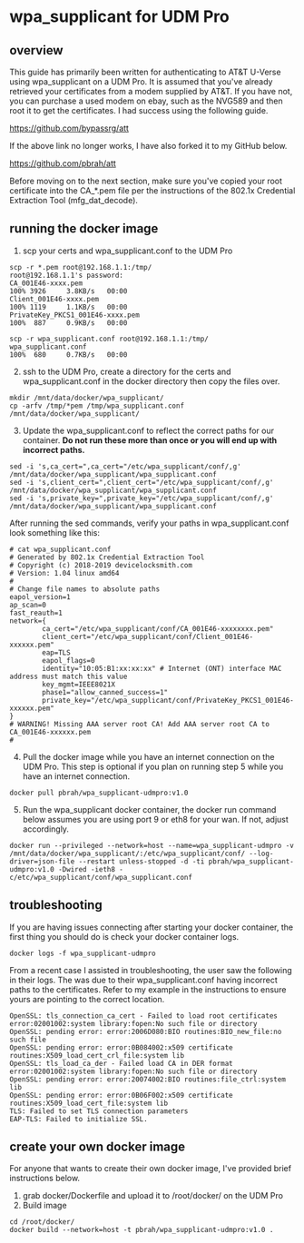 # wpa_supplicant for UDM Pro
## overview
This guide has primarily been written for authenticating to AT&T U-Verse using wpa_supplicant on a UDM Pro.  It is assumed that you've already retrieved your certificates from a modem supplied by AT&T.  If you have not, you can purchase a used modem on ebay, such as the NVG589 and then root it to get the certificates.  I had success using the following guide.


https://github.com/bypassrg/att


If the above link no longer works, I have also forked it to my GitHub below.

https://github.com/pbrah/att

Before moving on to the next section, make sure you've copied your root certificate into the CA_*.pem file per the instructions of the 802.1x Credential Extraction Tool (mfg_dat_decode).

## running the docker image
1.  scp your certs and wpa_supplicant.conf to the UDM Pro

```
scp -r *.pem root@192.168.1.1:/tmp/
root@192.168.1.1's password:
CA_001E46-xxxx.pem                                                          100% 3926     3.8KB/s   00:00
Client_001E46-xxxx.pem                                                      100% 1119     1.1KB/s   00:00
PrivateKey_PKCS1_001E46-xxxx.pem                                            100%  887     0.9KB/s   00:00

scp -r wpa_supplicant.conf root@192.168.1.1:/tmp/
wpa_supplicant.conf                                                         100%  680     0.7KB/s   00:00
```

2. ssh to the UDM Pro, create a directory for the certs and wpa_supplicant.conf in the docker directory then copy the files over.

```
mkdir /mnt/data/docker/wpa_supplicant/
cp -arfv /tmp/*pem /tmp/wpa_supplicant.conf /mnt/data/docker/wpa_supplicant/
```

3. Update the wpa_supplicant.conf to reflect the correct paths for our container.  **Do not run these more than once or you will end up with incorrect paths.**

```
sed -i 's,ca_cert=",ca_cert="/etc/wpa_supplicant/conf/,g' /mnt/data/docker/wpa_supplicant/wpa_supplicant.conf
sed -i 's,client_cert=",client_cert="/etc/wpa_supplicant/conf/,g' /mnt/data/docker/wpa_supplicant/wpa_supplicant.conf
sed -i 's,private_key=",private_key="/etc/wpa_supplicant/conf/,g' /mnt/data/docker/wpa_supplicant/wpa_supplicant.conf
```

After running the sed commands, verify your paths in wpa_supplicant.conf look something like this:
```
# cat wpa_supplicant.conf
# Generated by 802.1x Credential Extraction Tool
# Copyright (c) 2018-2019 devicelocksmith.com
# Version: 1.04 linux amd64
#
# Change file names to absolute paths
eapol_version=1
ap_scan=0
fast_reauth=1
network={
        ca_cert="/etc/wpa_supplicant/conf/CA_001E46-xxxxxxxx.pem"
        client_cert="/etc/wpa_supplicant/conf/Client_001E46-xxxxxx.pem"
        eap=TLS
        eapol_flags=0
        identity="10:05:B1:xx:xx:xx" # Internet (ONT) interface MAC address must match this value
        key_mgmt=IEEE8021X
        phase1="allow_canned_success=1"
        private_key="/etc/wpa_supplicant/conf/PrivateKey_PKCS1_001E46-xxxxxx.pem"
}
# WARNING! Missing AAA server root CA! Add AAA server root CA to CA_001E46-xxxxxx.pem
#
```

4. Pull the docker image while you have an internet connection on the UDM Pro.  This step is optional if you plan on running step 5 while you have an internet connection.

```
docker pull pbrah/wpa_supplicant-udmpro:v1.0
```

5. Run the wpa_supplicant docker container, the docker run command below assumes you are using port 9 or eth8 for your wan.  If not, adjust accordingly.

```
docker run --privileged --network=host --name=wpa_supplicant-udmpro -v /mnt/data/docker/wpa_supplicant/:/etc/wpa_supplicant/conf/ --log-driver=json-file --restart unless-stopped -d -ti pbrah/wpa_supplicant-udmpro:v1.0 -Dwired -ieth8 -c/etc/wpa_supplicant/conf/wpa_supplicant.conf
```

## troubleshooting
If you are having issues connecting after starting your docker container, the first thing you should do is check your docker container logs.
```
docker logs -f wpa_supplicant-udmpro
```

From a recent case I assisted in troubleshooting, the user saw the following in their logs.  The was due to their wpa_supplicant.conf having incorrect paths to the certificates.  Refer to my example in the instructions to ensure yours are pointing to the correct location.
```
OpenSSL: tls_connection_ca_cert - Failed to load root certificates error:02001002:system library:fopen:No such file or directory
OpenSSL: pending error: error:2006D080:BIO routines:BIO_new_file:no such file
OpenSSL: pending error: error:0B084002:x509 certificate routines:X509_load_cert_crl_file:system lib
OpenSSL: tls_load_ca_der - Failed load CA in DER format error:02001002:system library:fopen:No such file or directory
OpenSSL: pending error: error:20074002:BIO routines:file_ctrl:system lib
OpenSSL: pending error: error:0B06F002:x509 certificate routines:X509_load_cert_file:system lib
TLS: Failed to set TLS connection parameters
EAP-TLS: Failed to initialize SSL.
```



## create your own docker image
For anyone that wants to create their own docker image, I've provided brief instructions below.

1. grab docker/Dockerfile and upload it to /root/docker/ on the UDM Pro
2. Build image
```
cd /root/docker/
docker build --network=host -t pbrah/wpa_supplicant-udmpro:v1.0 .
